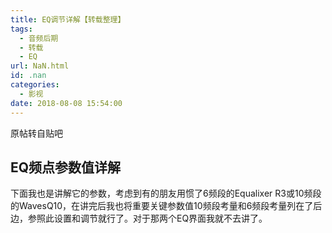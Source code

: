 ```yaml
---
title: EQ调节详解【转载整理】
tags:
  - 音频后期
  - 转载
  - EQ
url: NaN.html
id: .nan
categories:
  - 影视
date: 2018-08-08 15:54:00
---
```


原帖转自贴吧

EQ频点参数值详解
---------

下面我也是讲解它的参数，考虑到有的朋友用惯了6频段的Equalixer R3或10频段的WavesQ10，在讲完后我也将重要关键参数值10频段考量和6频段考量列在了后边，参照此设置和调节就行了。对于那两个EQ界面我就不去讲了。